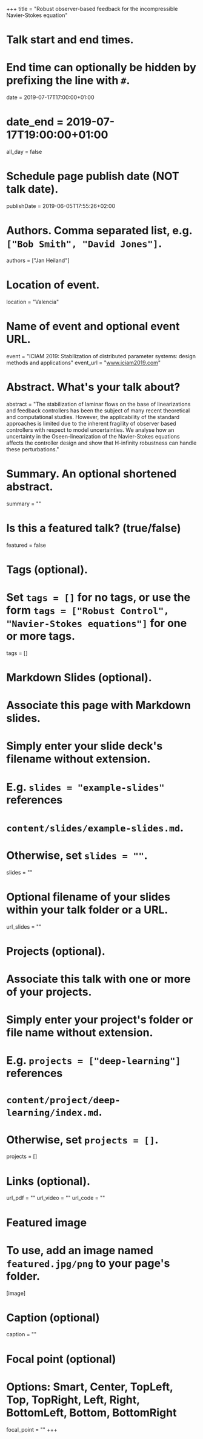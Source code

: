 +++
title = "Robust observer-based feedback for the incompressible Navier-Stokes equation"

# Talk start and end times.
#   End time can optionally be hidden by prefixing the line with `#`.
date = 2019-07-17T17:00:00+01:00
# date_end = 2019-07-17T19:00:00+01:00
all_day = false

# Schedule page publish date (NOT talk date).
publishDate = 2019-06-05T17:55:26+02:00

# Authors. Comma separated list, e.g. `["Bob Smith", "David Jones"]`.
authors = ["Jan Heiland"]

# Location of event.
location = "Valencia"

# Name of event and optional event URL.
event = "ICIAM 2019: Stabilization of distributed parameter systems: design methods and applications"
event_url = "www.iciam2019.com"

# Abstract. What's your talk about?
abstract = "The stabilization of laminar flows on the base of linearizations and feedback controllers has been the subject of many recent theoretical and computational studies. However, the applicability of the standard approaches is limited due to the inherent fragility of observer based controllers with respect to model uncertainties. We analyse how an uncertainty in the Oseen-linearization of the Navier-Stokes equations affects the controller design and show that H-infinity robustness can handle these perturbations."

# Summary. An optional shortened abstract.
summary = ""

# Is this a featured talk? (true/false)
featured = false

# Tags (optional).
#   Set `tags = []` for no tags, or use the form `tags = ["Robust Control", "Navier-Stokes equations"]` for one or more tags.
tags = []

# Markdown Slides (optional).
#   Associate this page with Markdown slides.
#   Simply enter your slide deck's filename without extension.
#   E.g. `slides = "example-slides"` references 
#   `content/slides/example-slides.md`.
#   Otherwise, set `slides = ""`.
slides = ""

# Optional filename of your slides within your talk folder or a URL.
url_slides = ""

# Projects (optional).
#   Associate this talk with one or more of your projects.
#   Simply enter your project's folder or file name without extension.
#   E.g. `projects = ["deep-learning"]` references 
#   `content/project/deep-learning/index.md`.
#   Otherwise, set `projects = []`.
projects = []

# Links (optional).
url_pdf = ""
url_video = ""
url_code = ""

# Featured image
# To use, add an image named `featured.jpg/png` to your page's folder. 
[image]
  # Caption (optional)
  caption = ""

  # Focal point (optional)
  # Options: Smart, Center, TopLeft, Top, TopRight, Left, Right, BottomLeft, Bottom, BottomRight
  focal_point = ""
+++
